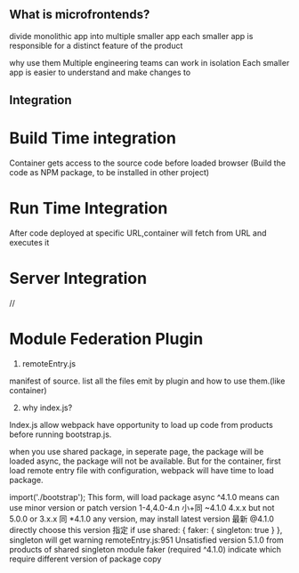 ## What is microfrontends?
divide monolithic app into multiple smaller app
each smaller app is responsible for a distinct feature of the product

why use them
Multiple engineering teams can work in isolation
Each smaller app is easier to understand and make changes to


## Integration
# Build Time integration

Container gets access to the source code before loaded browser
(Build the code as NPM package, to be installed in other project)
# Run Time Integration

After
code deployed at specific URL,container will fetch from URL and executes it 

# Server Integration  
//

# Module Federation Plugin
1. remoteEntry.js

  manifest of source. list all the files emit by plugin and how to use them.(like container)

2. why index.js?
  
  Index.js allow webpack have opportunity to load up code from products before running bootstrap.js. 
  
when you use shared package, in seperate page, the package will be loaded async, the package will not be available. 
But for the container, first load remote entry file with configuration, webpack will have time to load package.

import('./bootstrap');
This form, will load package async
^4.1.0 means can use minor version or patch version 1-4,4.0-4.n 小+同
~4.1.0 4.x.x but not 5.0.0 or 3.x.x 同
*4.1.0 any version, may install latest version 最新
@4.1.0 directly choose this version 指定
if use 	shared: { faker: { singleton: true } }, singleton will get warning remoteEntry.js:951 Unsatisfied version 5.1.0 from products of shared singleton module faker (required ^4.1.0) indicate which require different version of package copy 